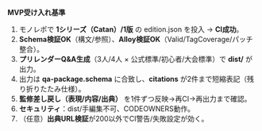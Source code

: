 **MVP受け入れ基準**
1) モノレポで **1シリーズ（Catan）/1版** の edition.json を投入 → **CI成功**。  
2) **Schema検証OK**（構文/参照）、**Alloy検証OK**（Valid/TagCoverage/パッチ整合）。  
3) **プリレンダーQ&A生成**（3人/4人 × 公式標準/初心者/大会標準）で **dist/** が出力。  
4) 出力は **qa-package.schema** に合致し、**citations** が2件まで短縮表記（残り折りたたみ仕様）。  
5) **監修差し戻し（表現/内容/出典）** を1件ずつ反映→再CI→再出力まで確認。  
6) **セキュリティ**：dist/手編集不可、CODEOWNERS動作。  
7) （任意）**出典URL検証**が200以外でCI警告/失敗設定が効く。

